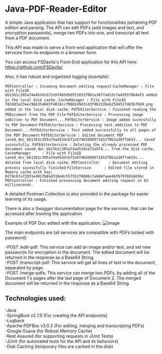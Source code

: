 # Java-PDF-Reader-Editor

A simple Java application that has support for functionalities pertaining PDF edition and parsing. The API can edit PDFs (add images and text, and encryption passwords), merge two PDFs into one, and transcript all text from a PDF document.

This API was made to serve a front-end application that will offer the services from its endpoints in a browser form.

You can access FSDavila's Front-End application for this API here: https://github.com/FSDavila/

Also, it has robust and organized logging (example):

```PDFController : Incoming document editing request```
```CacheManager : File with FileID bb13b1c395a74a453dcb72a5f4b5d9d571652f0b1a38ffa633c7a435578b4af5 added in the local disk cache.```
```CacheManager : File with FileID f82dd3a23eec9663540d3f4018ccf0881d9d3cd3f9b2226eb25d4517dd3b7bb9.png added in the local disk cache.```
```PdfEditorService : Finished reading the PDDocument from the PDF File```
```PdfEditorService : Processing image addition to PDF Document...```
```PdfEditorService : Image added sucessfully to PDF Document```
```PdfEditorService : Processing text addition to PDF Document...```
```PdfEditorService : Text added successfully to all pages of the PDF Document```
```PdfEditorService : Edited document PDF saved_doc_bb13b1c395a74a453dcb72a5f4b5d9d571652f0b1a38ffa633... saved sucessfully.```
```PdfEditorService : Deleting the already processed PDF document saved_doc_bb13b1c395a74a453dcb72a5f4... from the disk cache.```
```CacheManager     : File with FileID saved_doc_bb13b1c395a74a453dcb72a5f4b5d9d571652f0b1a38ffa633c... deleted from local disk cache.```
```PDFController    : Document editing process sucessfully finished```
```FileService      : Edited file stored in Memory cache with key: 0279c6fa72931e401fb8ad318e8c557552f8006c7ab86faee4bf87976916b5bc```
```PDFController : Finished processing document editing request in 62 milliseconds.```

A detailed Postman Collection is also provided in the package for easier learning of its usage.

There is also a Swagger documentation page for the services, that can be accessed after booting the application.

Example of PDF Doc edited with the application:
![image](https://github.com/user-attachments/assets/d2c99f32-cfdf-4287-88cb-550a111d297f)

The main endpoints are (all services are compatible with PDFs locked with password):

-POST /edit-pdf: This service can add an image and/or text, and set new passwords for encryption in the document. The edited document will be returned in the response as a Base64 String.  
-POST /transcript-pdf: This service will get all lines of text in the document, separated by page.  
-POST /merge-pdfs: This service can merge two PDFs, by adding all of the Document 1's pages after the last page of Document 2. The merged document will be returned in the response as a Base64 String.  

## Technologies used:
-Java  
-SpringBoot v2.7.0 (For creating the API endpoints)  
-Logback  
-Apache PDFBox v3.0.3 (For editing, merging and transcripting PDFs)  
-Google Guava (for Robust Memory Cache)  
-Rest Assured (for supporting requests in JUnit Tests)  
-JUnit (for automated tests for the API and its behaviors)  
-Disk Caching (temporary files are cached in the disk) 

